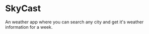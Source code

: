 # SkyCast

An weather app where you can search any city and get it's weather information for a week.
